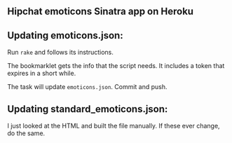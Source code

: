 ## Hipchat emoticons Sinatra app on Heroku

## Updating emoticons.json:

Run `rake` and follows its instructions.

The bookmarklet gets the info that the script needs. It includes a token that expires in a short while.

The task will update `emoticons.json`. Commit and push.

## Updating standard\_emoticons.json:

I just looked at the HTML and built the file manually.
If these ever change, do the same.

